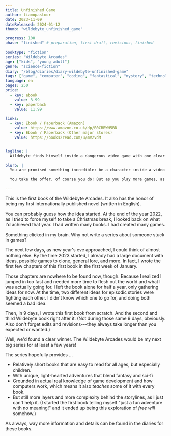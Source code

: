 ```yaml
---
title: Unfinished Game
author: tiamopastoor
date: 2023-11-09
dateReleased: 2024-01-12
thumb: "wildebyte_unfinished_game"

progress: 100
phase: "finished" # preparation, first draft, revisions, finished

booktype: "fiction"
series: "Wildebyte Arcades"
age: ["kids", "young adult"] 
genre: "science-fiction"
diary: "/blog/diaries/diary-wildebyte-unfinished-game"
tags: ["game", "computer", "coding", "fantastical", "mystery", "technology", "adventure"]
language: en
pages: 250
price:
  - key: ebook
    value: 3.99
  - key: paperback
    value: 11.99

links:
  - key: Ebook / Paperback (Amazon)
    value: https://www.amazon.co.uk/dp/B0CRRWH5BD
  - key: Ebook / Paperback (Other major stores)
    value: https://books2read.com/u/mV2vdM


logline: |
  Wildebyte finds himself inside a dangerous video game with one clear message in his head: Break into the Data Vault.

blurb: |
  You are promised something incredible: be a character inside a video game. But only in exchange for completing a mission: Break into the Data Vault. 
  
  You take the offer, of course you do! But as you play more games, as you learn about the digital world of Ludra, the mission changes into something deadly dangerous.

---
```


This is the first book of the Wildebyte Arcades. It also has the honor of being my first internationally published novel (written in English).

You can probably guess how the idea started. At the end of the year 2022, as I _tried_ to force myself to take a Christmas break, I looked back on what I'd achieved that year. I had written many books. I had created many games.

Something clicked in my brain. Why not write a series about someone stuck in games?

The next few days, as new year's eve approached, I could think of almost nothing else. By the time 2023 started, I already had a large document with ideas, possible games to clone, general lore, and more. In fact, I wrote the first few chapters of this first book in the first week of January.

Those chapters are nowhere to be found now, though. Because I realized I jumped in too fast and needed more time to flesh out the world and what I was actually going for. I left the book alone for half a year, only gathering ideas for now. At the time, two different ideas for episodic stories were fighting each other. I didn't know which one to go for, and doing both seemed a bad idea. 

Then, in 9 days, I wrote this first book from scratch. And the second and third Wildebyte book right after it. (Not during those same 9 days, obviously. Also don't forget edits and revisions---they always take longer than you expected or wanted.)

Well, we'd found a clear winner. The Wildebyte Arcades would be my next big series for at least a few years!

The series hopefully provides ...
* Relatively short books that are easy to read for all ages, but especially children.
* With unique, light-hearted adventures that blend fantasy and sci-fi
* Grounded in actual real knowledge of game development and how computers work, which means it also _teaches_ some of it with every book.
* But still more layers and more complexity behind the storylines, as I just can't help it. (I started the first book telling myself "just a fun adventure with no meaning!" and it ended up being this exploration of _free will_ somehow.)

As always, way more information and details can be found in the diaries for these books.